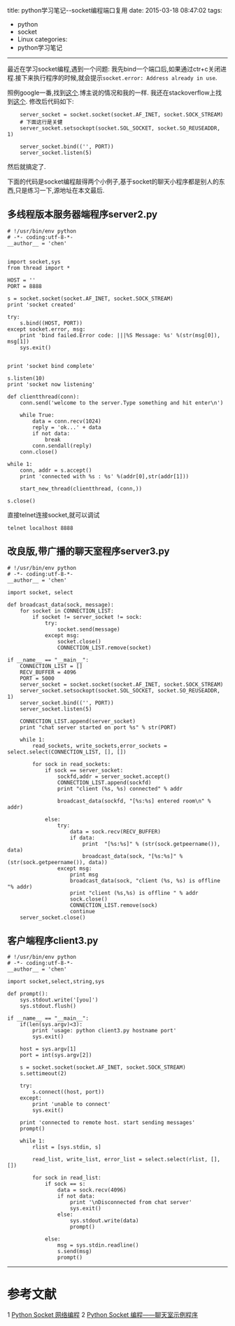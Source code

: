 title: python学习笔记--socket编程端口复用
date: 2015-03-18 08:47:02
tags:
- python
- socket
- Linux
categories:
- python学习笔记
---
最近在学习socket编程,遇到一个问题:
我先bind一个端口后,如果通过ctr+c关闭进程.接下来执行程序的时候,就会提示`socket.error: Address already in use`.
<!-- more -->
照例google一番,找到[这个](http://blog.csdn.net/xl_xunzhao/article/details/3130037).博主说的情况和我的一样.
我还在stackoverflow上找到[这个](http://stackoverflow.com/questions/4465959/python-errno-98-address-already-in-use).
修改后代码如下:
```
    server_socket = socket.socket(socket.AF_INET, socket.SOCK_STREAM)
    # 下面这行是关健
    server_socket.setsockopt(socket.SOL_SOCKET, socket.SO_REUSEADDR, 1)

    server_socket.bind(('', PORT))
    server_socket.listen(5)
```
然后就搞定了.

下面的代码是socket编程敲得两个小例子,基于socket的聊天小程序都是别人的东西,只是练习一下,源地址在本文最后.
## 多线程版本服务器端程序server2.py
```
# !/usr/bin/env python
# -*- coding:utf-8-*-
__author__ = 'chen'


import socket,sys
from thread import *

HOST = ''
PORT = 8888

s = socket.socket(socket.AF_INET, socket.SOCK_STREAM)
print 'socket created'

try:
    s.bind((HOST, PORT))
except socket.error, msg:
    print 'bind failed.Error code: |||%S Message: %s' %(str(msg[0]), msg[1])
    sys.exit()


print 'socket bind complete'

s.listen(10)
print 'socket now listening'

def clientthread(conn):
    conn.send('welcome to the server.Type something and hit enter\n')

    while True:
        data = conn.recv(1024)
        reply = 'ok...' + data
        if not data:
            break
        conn.sendall(reply)
    conn.close()

while 1:
    conn, addr = s.accept()
    print 'connected with %s : %s' %(addr[0],str(addr[1]))

    start_new_thread(clientthread, (conn,))

s.close()
```
直接telnet连接socket,就可以调试
```
telnet localhost 8888
```
## 改良版,带广播的聊天室程序server3.py
```
# !/usr/bin/env python
# -*- coding:utf-8-*-
__author__ = 'chen'

import socket, select

def broadcast_data(sock, message):
    for socket in CONNECTION_LIST:
        if socket != server_socket != sock:
            try:
                socket.send(message)
            except msg:
                socket.close()
                CONNECTION_LIST.remove(socket)

if __name__ == "__main__":
    CONNECTION_LIST = []
    RECV_BUFFER = 4096
    PORT = 5000
    server_socket = socket.socket(socket.AF_INET, socket.SOCK_STREAM)
    server_socket.setsockopt(socket.SOL_SOCKET, socket.SO_REUSEADDR, 1)
    server_socket.bind(('', PORT))
    server_socket.listen(5)

    CONNECTION_LIST.append(server_socket)
    print "chat server started on port %s" % str(PORT)

    while 1:
        read_sockets, write_sockets,error_sockets = select.select(CONNECTION_LIST, [], [])

        for sock in read_sockets:
            if sock == server_socket:
                sockfd,addr = server_socket.accept()
                CONNECTION_LIST.append(sockfd)
                print "client (%s, %s) connected" % addr

                broadcast_data(sockfd, "[%s:%s] entered room\n" % addr)

            else:
                try:
                    data = sock.recv(RECV_BUFFER)
                    if data:
                        print  "[%s:%s]" % (str(sock.getpeername()), data)
                        broadcast_data(sock, "[%s:%s]" % (str(sock.getpeername()), data))
                except msg:
                    print msg
                    broadcast_data(sock, "client (%s, %s) is offline "% addr)
                    print "client (%s,%s) is offline " % addr
                    sock.close()
                    CONNECTION_LIST.remove(sock)
                    continue
    server_socket.close()
```
## 客户端程序client3.py
```
# !/usr/bin/env python
# -*- coding:utf-8-*-
__author__ = 'chen'

import socket,select,string,sys

def prompt():
    sys.stdout.write('[you]')
    sys.stdout.flush()

if __name__ == "__main__":
    if(len(sys.argv)<3):
        print 'usage: python client3.py hostname port'
        sys.exit()

    host = sys.argv[1]
    port = int(sys.argv[2])

    s = socket.socket(socket.AF_INET, socket.SOCK_STREAM)
    s.settimeout(2)

    try:
        s.connect((host, port))
    except:
        print 'unable to connect'
        sys.exit()

    print 'connected to remote host. start sending messages'
    prompt()

    while 1:
        rlist = [sys.stdin, s]

        read_list, write_list, error_list = select.select(rlist, [], [])

        for sock in read_list:
            if sock == s:
                data = sock.recv(4096)
                if not data:
                    print '\nDisconnected from chat server'
                    sys.exit()
                else:
                    sys.stdout.write(data)
                    prompt()

            else:
                msg = sys.stdin.readline()
                s.send(msg)
                prompt()
```
---
# 参考文献
1 [Python Socket 网络编程](http://www.cnblogs.com/hazir/p/python_socket_programming.html)
2 [Python Socket 编程——聊天室示例程序](http://www.cnblogs.com/hazir/p/python_chat_room.html)
